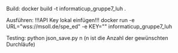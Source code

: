 Build:
docker build -t informaticup_gruppe7_luh .

Ausführen: !!!API Key lokal einfügen!!!
docker run -e URL="wss://msoll.de/spe_ed" -e KEY="" informaticup_gruppe7_luh

Testing:
python json_save.py n (n ist die Anzahl der gewünschten Durchläufe)